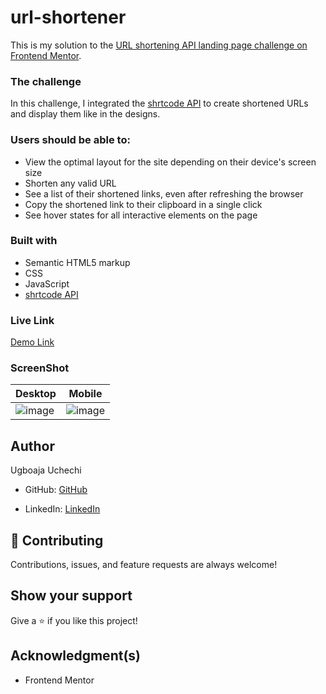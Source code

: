 # url-shortener

This is my solution to the [URL shortening API landing page challenge on Frontend Mentor](https://www.frontendmentor.io/challenges/url-shortening-api-landing-page-2ce3ob-G).

### The challenge

In this challenge, I integrated the [shrtcode API](https://shrtco.de/) to create shortened URLs and display them like in the designs.

### Users should be able to:

- View the optimal layout for the site depending on their device's screen size
- Shorten any valid URL
- See a list of their shortened links, even after refreshing the browser
- Copy the shortened link to their clipboard in a single click
- See hover states for all interactive elements on the page

### Built with

- Semantic HTML5 markup
- CSS 
- JavaScript
- [shrtcode API](https://shrtco.de/)

### Live Link

[Demo Link]()

### ScreenShot

Desktop | Mobile
------------- | -------------
![image]() | ![image]()

## Author
Ugboaja Uchechi

- GitHub: [GitHub](https://github.com/Ugboaja-Uchechi)

- LinkedIn: [LinkedIn](https://www.linkedin.com/in/stephanie-ugboaja/)

## 🤝 Contributing

Contributions, issues, and feature requests are always welcome!

## Show your support

Give a ⭐️ if you like this project!

## Acknowledgment(s)

- Frontend Mentor
